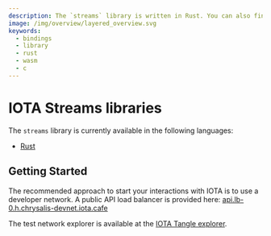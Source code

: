 ```yaml
---
description: The `streams` library is written in Rust. You can also find bindings written for wasm and C.
image: /img/overview/layered_overview.svg
keywords:
  - bindings
  - library
  - rust
  - wasm
  - c
---
```


# IOTA Streams libraries

The `streams` library is currently available in the following languages:

- [Rust](./rust/getting_started.md)

## Getting Started

The recommended approach to start your interactions with IOTA is to use a developer network. A public API load balancer is provided here: [api.lb-0.h.chrysalis-devnet.iota.cafe](https://api.lb-0.h.chrysalis-devnet.iota.cafe)

The test network explorer is available at the [IOTA Tangle explorer](https://explorer.iota.org/devnet/).
